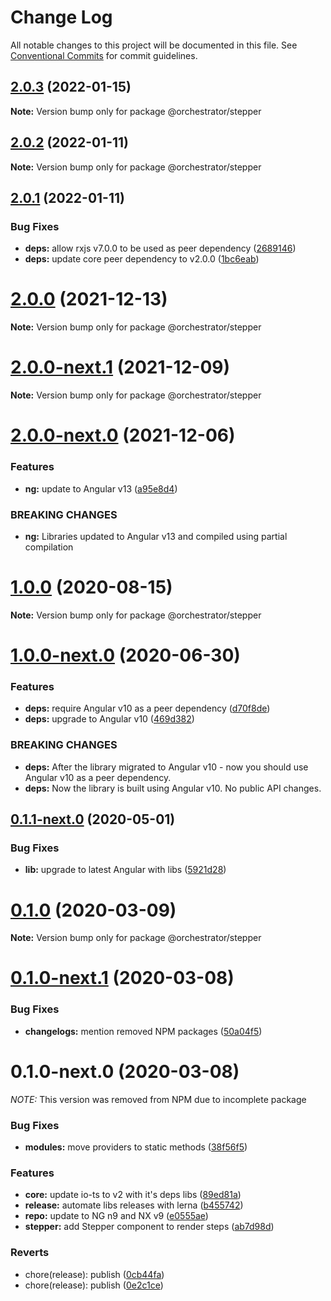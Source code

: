 # Change Log

All notable changes to this project will be documented in this file.
See [Conventional Commits](https://conventionalcommits.org) for commit guidelines.

## [2.0.3](https://github.com/orchestratora/orchestrator/compare/@orchestrator/stepper@2.0.2...@orchestrator/stepper@2.0.3) (2022-01-15)

**Note:** Version bump only for package @orchestrator/stepper





## [2.0.2](https://github.com/orchestratora/orchestrator/compare/@orchestrator/stepper@2.0.1...@orchestrator/stepper@2.0.2) (2022-01-11)

**Note:** Version bump only for package @orchestrator/stepper





## [2.0.1](https://github.com/orchestratora/orchestrator/compare/@orchestrator/stepper@2.0.0...@orchestrator/stepper@2.0.1) (2022-01-11)


### Bug Fixes

* **deps:** allow rxjs v7.0.0 to be used as peer dependency ([2689146](https://github.com/orchestratora/orchestrator/commit/26891468ccf11be6c5b4193bd01a29b278ffc0f9))
* **deps:** update core peer dependency to v2.0.0 ([1bc6eab](https://github.com/orchestratora/orchestrator/commit/1bc6eabe4a212f2b3b443451df6f1e1b4d0d09ce))





# [2.0.0](https://github.com/orchestratora/orchestrator/compare/@orchestrator/stepper@2.0.0-next.1...@orchestrator/stepper@2.0.0) (2021-12-13)

**Note:** Version bump only for package @orchestrator/stepper





# [2.0.0-next.1](https://github.com/orchestratora/orchestrator/compare/@orchestrator/stepper@2.0.0-next.0...@orchestrator/stepper@2.0.0-next.1) (2021-12-09)

**Note:** Version bump only for package @orchestrator/stepper





# [2.0.0-next.0](https://github.com/orchestratora/orchestrator/compare/@orchestrator/stepper@1.0.0...@orchestrator/stepper@2.0.0-next.0) (2021-12-06)


### Features

* **ng:** update to Angular v13 ([a95e8d4](https://github.com/orchestratora/orchestrator/commit/a95e8d4848a29b123a2951407de7fb0e4cfda2d3))


### BREAKING CHANGES

* **ng:** Libraries updated to Angular v13 and compiled using partial compilation





# [1.0.0](https://github.com/orchestratora/orchestrator/compare/@orchestrator/stepper@1.0.0-next.0...@orchestrator/stepper@1.0.0) (2020-08-15)

**Note:** Version bump only for package @orchestrator/stepper





# [1.0.0-next.0](https://github.com/orchestratora/orchestrator/compare/@orchestrator/stepper@0.1.1-next.0...@orchestrator/stepper@1.0.0-next.0) (2020-06-30)


### Features

* **deps:** require Angular v10 as a peer dependency ([d70f8de](https://github.com/orchestratora/orchestrator/commit/d70f8de2a2554dcdb99836ad4b912a9de0e12ea8))
* **deps:** upgrade to Angular v10 ([469d382](https://github.com/orchestratora/orchestrator/commit/469d382175067532cdb156739ff14f39c4151509))


### BREAKING CHANGES

* **deps:** After the library migrated to Angular v10 - now you should use Angular v10 as a
peer dependency.
* **deps:** Now the library is built using Angular v10. No public API changes.





## [0.1.1-next.0](https://github.com/orchestratora/orchestrator/compare/@orchestrator/stepper@0.1.0...@orchestrator/stepper@0.1.1-next.0) (2020-05-01)


### Bug Fixes

* **lib:** upgrade to latest Angular with libs ([5921d28](https://github.com/orchestratora/orchestrator/commit/5921d28a20423f6d1a37dfa4d0459d24a48c907e))





# [0.1.0](https://github.com/orchestratora/orchestrator/compare/@orchestrator/stepper@0.1.0-next.1...@orchestrator/stepper@0.1.0) (2020-03-09)

**Note:** Version bump only for package @orchestrator/stepper





# [0.1.0-next.1](https://github.com/orchestratora/orchestrator/compare/@orchestrator/stepper@0.1.0-next.0...@orchestrator/stepper@0.1.0-next.1) (2020-03-08)


### Bug Fixes

* **changelogs:** mention removed NPM packages ([50a04f5](https://github.com/orchestratora/orchestrator/commit/50a04f5f628920c874eeadbefe3f543107b1d5bb))





# 0.1.0-next.0 (2020-03-08)

_NOTE:_ This version was removed from NPM due to incomplete package

### Bug Fixes

* **modules:** move providers to static methods ([38f56f5](https://github.com/orchestratora/orchestrator/commit/38f56f50f0aa2470bf052f55daf3df41bca78b50))


### Features

* **core:** update io-ts to v2 with it's deps libs ([89ed81a](https://github.com/orchestratora/orchestrator/commit/89ed81aa296b87c13806602bd0ce5dde3c1d0496))
* **release:** automate libs releases with lerna ([b455742](https://github.com/orchestratora/orchestrator/commit/b45574223b347fad3b01b8a0294a0ddc3e88875d))
* **repo:** update to NG n9 and NX v9 ([e0555ae](https://github.com/orchestratora/orchestrator/commit/e0555aef981563b9ebd7ef5731fe691a7c40877d))
* **stepper:** add Stepper component to render steps ([ab7d98d](https://github.com/orchestratora/orchestrator/commit/ab7d98d28fe7bdae613d5d55b5ec0dbb91d800f1))


### Reverts

* chore(release): publish ([0cb44fa](https://github.com/orchestratora/orchestrator/commit/0cb44fa88f147459ba55445baee8d28299f9b614))
* chore(release): publish ([0e2c1ce](https://github.com/orchestratora/orchestrator/commit/0e2c1cea1694916c1808460ca98951c6871a0eed))
